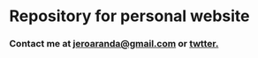 # Repository for personal website







### Contact me at jeroaranda@gmail.com or [twtter.](https://twitter.com/jeroaranda)

